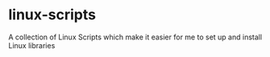 # linux-scripts
A collection of Linux Scripts which make it easier for me to set up and install Linux libraries
